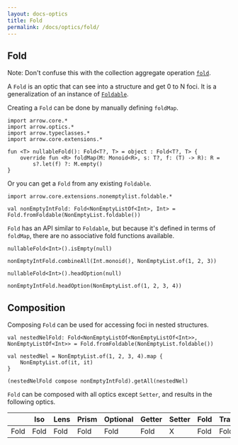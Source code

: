 ```yaml
---
layout: docs-optics
title: Fold
permalink: /docs/optics/fold/
---
```


## Fold


Note: Don't confuse this with the collection aggregate operation [`fold`](https://kotlinlang.org/docs/reference/collection-aggregate.html#fold-and-reduce).

A `Fold` is an optic that can see into a structure and get 0 to N foci.
It is a generalization of an instance of [`Foldable`](/docs/arrow/typeclasses/foldable).

Creating a `Fold` can be done by manually defining `foldMap`.

```kotlin:ank
import arrow.core.*
import arrow.optics.*
import arrow.typeclasses.*
import arrow.core.extensions.*

fun <T> nullableFold(): Fold<T?, T> = object : Fold<T?, T> {
    override fun <R> foldMap(M: Monoid<R>, s: T?, f: (T) -> R): R =
        s?.let(f) ?: M.empty()
}
```

Or you can get a `Fold` from any existing `Foldable`.

```kotlin:ank:silent
import arrow.core.extensions.nonemptylist.foldable.*

val nonEmptyIntFold: Fold<NonEmptyListOf<Int>, Int> = Fold.fromFoldable(NonEmptyList.foldable())
```

`Fold` has an API similar to `Foldable`, but because it's defined in terms of `foldMap`, there are no associative fold functions available.

```kotlin:ank
nullableFold<Int>().isEmpty(null)
```
```kotlin:ank
nonEmptyIntFold.combineAll(Int.monoid(), NonEmptyList.of(1, 2, 3))
```
```kotlin:ank
nullableFold<Int>().headOption(null)
```
```kotlin:ank
nonEmptyIntFold.headOption(NonEmptyList.of(1, 2, 3, 4))
```

## Composition

Composing `Fold` can be used for accessing foci in nested structures.

```kotlin:ank
val nestedNelFold: Fold<NonEmptyListOf<NonEmptyListOf<Int>>, NonEmptyListOf<Int>> = Fold.fromFoldable(NonEmptyList.foldable())

val nestedNel = NonEmptyList.of(1, 2, 3, 4).map {
    NonEmptyList.of(it, it)
}

(nestedNelFold compose nonEmptyIntFold).getAll(nestedNel)
```

`Fold` can be composed with all optics except `Setter`, and results in the following optics.

|   | Iso | Lens | Prism |Optional | Getter | Setter | Fold | Traversal |
| --- | --- | --- | --- |--- | --- | --- | --- | --- |
| Fold | Fold | Fold | Fold | Fold | Fold | X | Fold | Fold |
